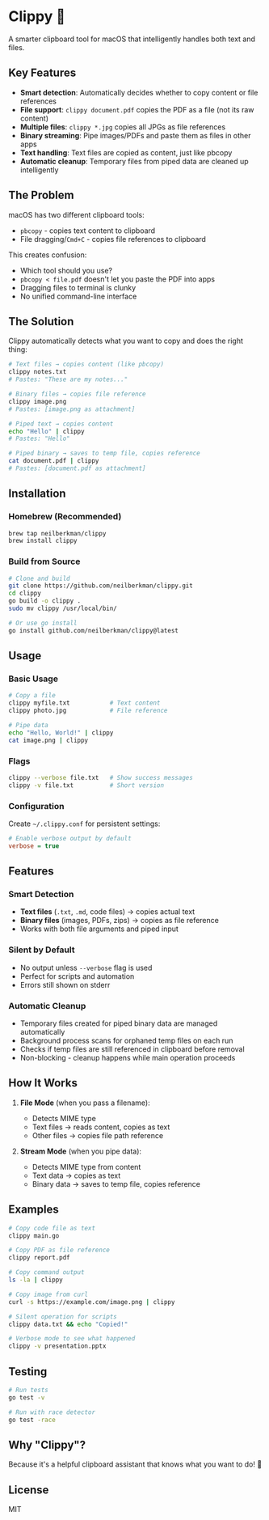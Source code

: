 # Clippy 📎

A smarter clipboard tool for macOS that intelligently handles both text and files.

## Key Features

- **Smart detection**: Automatically decides whether to copy content or file references
- **File support**: `clippy document.pdf` copies the PDF as a file (not its raw content)
- **Multiple files**: `clippy *.jpg` copies all JPGs as file references  
- **Binary streaming**: Pipe images/PDFs and paste them as files in other apps
- **Text handling**: Text files are copied as content, just like pbcopy
- **Automatic cleanup**: Temporary files from piped data are cleaned up intelligently

## The Problem

macOS has two different clipboard tools:
- `pbcopy` - copies text content to clipboard
- File dragging/`Cmd+C` - copies file references to clipboard

This creates confusion:
- Which tool should you use?
- `pbcopy < file.pdf` doesn't let you paste the PDF into apps
- Dragging files to terminal is clunky
- No unified command-line interface

## The Solution

Clippy automatically detects what you want to copy and does the right thing:

```bash
# Text files → copies content (like pbcopy)
clippy notes.txt
# Pastes: "These are my notes..."

# Binary files → copies file reference
clippy image.png
# Pastes: [image.png as attachment]

# Piped text → copies content
echo "Hello" | clippy
# Pastes: "Hello"

# Piped binary → saves to temp file, copies reference
cat document.pdf | clippy
# Pastes: [document.pdf as attachment]
```

## Installation

### Homebrew (Recommended)
```bash
brew tap neilberkman/clippy
brew install clippy
```

### Build from Source
```bash
# Clone and build
git clone https://github.com/neilberkman/clippy.git
cd clippy
go build -o clippy .
sudo mv clippy /usr/local/bin/

# Or use go install
go install github.com/neilberkman/clippy@latest
```

## Usage

### Basic Usage
```bash
# Copy a file
clippy myfile.txt           # Text content
clippy photo.jpg            # File reference

# Pipe data
echo "Hello, World!" | clippy
cat image.png | clippy
```

### Flags
```bash
clippy --verbose file.txt   # Show success messages
clippy -v file.txt          # Short version
```

### Configuration

Create `~/.clippy.conf` for persistent settings:

```ini
# Enable verbose output by default
verbose = true

```

## Features

### Smart Detection
- **Text files** (`.txt`, `.md`, code files) → copies actual text
- **Binary files** (images, PDFs, zips) → copies as file reference
- Works with both file arguments and piped input

### Silent by Default
- No output unless `--verbose` flag is used
- Perfect for scripts and automation
- Errors still shown on stderr

### Automatic Cleanup
- Temporary files created for piped binary data are managed automatically
- Background process scans for orphaned temp files on each run
- Checks if temp files are still referenced in clipboard before removal
- Non-blocking - cleanup happens while main operation proceeds

## How It Works

1. **File Mode** (when you pass a filename):
   - Detects MIME type
   - Text files → reads content, copies as text
   - Other files → copies file path reference

2. **Stream Mode** (when you pipe data):
   - Detects MIME type from content
   - Text data → copies as text
   - Binary data → saves to temp file, copies reference

## Examples

```bash
# Copy code file as text
clippy main.go

# Copy PDF as file reference
clippy report.pdf

# Copy command output
ls -la | clippy

# Copy image from curl
curl -s https://example.com/image.png | clippy

# Silent operation for scripts
clippy data.txt && echo "Copied!"

# Verbose mode to see what happened
clippy -v presentation.pptx
```

## Testing

```bash
# Run tests
go test -v

# Run with race detector
go test -race
```

## Why "Clippy"?

Because it's a helpful clipboard assistant that knows what you want to do! 📎

## License

MIT